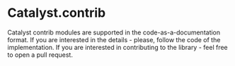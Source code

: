 # Catalyst.contrib

Catalyst contrib modules are supported in the code-as-a-documentation format. If you are interested in the details - please, follow the code of the implementation. If you are interested in contributing to the library - feel free to open a pull request.
